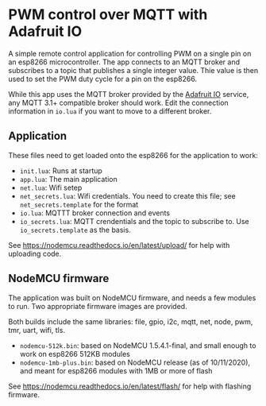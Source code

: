 # PWM control over MQTT with Adafruit IO

A simple remote control application for controlling PWM on a single pin on an esp8266 microcontroller. The app connects to an MQTT broker and subscribes to a topic that publishes a single integer value. Thie value is then used to set the PWM duty cycle for a pin on the esp8266.

While this app uses the MQTT broker provided by the [Adafruit IO](https://io.adafruit.com) service, any MQTT 3.1+ compatible broker should work. Edit the connection information in `io.lua` if you want to move to a different broker.

## Application

These files need to get loaded onto the esp8266 for the application to work:

- `init.lua`: Runs at startup
- `app.lua`: The main application
- `net.lua`: Wifi setep
- `net_secrets.lua`: Wifi credentials. You need to create this file; see `net_secrets.template` for the format
- `io.lua`: MQTTT broker connection and events
- `io_secrets.lua`: MQTT crendentials and the topic to subscribe to. Use `io_secrets.template` as the basis.

See https://nodemcu.readthedocs.io/en/latest/upload/ for help with uploading code.

## NodeMCU firmware

The application was built on NodeMCU firmware, and needs a few modules to run. Two appropriate firmware images are provided.

Both builds include the same libraries: file, gpio, i2c, mqtt, net, node, pwm, tmr, uart, wifi, tls.

- `nodemcu-512k.bin`: based on NodeMCU 1.5.4.1-final, and small enough to work on esp8266 512KB modules 
- `nodemcu-1mb-plus.bin`: based on NodeMCU release (as of 10/11/2020), and meant for esp8266 modules with 1MB or more of flash

See https://nodemcu.readthedocs.io/en/latest/flash/ for help with flashing firmware.


